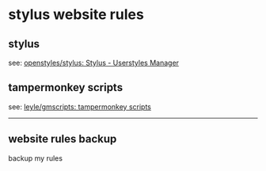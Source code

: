 # stylus website rules

## stylus

see: [openstyles/stylus: Stylus - Userstyles Manager](https://github.com/openstyles/stylus)



## tampermonkey scripts

see: [leyle/gmscripts: tampermonkey scripts](https://github.com/leyle/gmscripts)

---

## website rules backup

backup my rules

